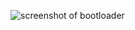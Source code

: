 ![screenshot of bootloader](https://github.com/[pparmin]/[TutOS]/blob/[master]/screenshot.png?raw=true)
